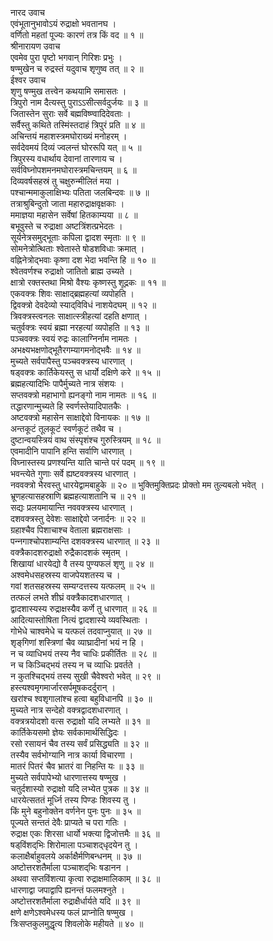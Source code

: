 नारद उवाच  
एवंभूतानुभावोऽयं रुद्राक्षो भवतानघ ।  
वर्णितो महतां पूज्यः कारणं तत्र किं वद ॥ १ ॥  
श्रीनारायण उवाच  
एवमेव पुरा पृष्टो भगवान् गिरिशः प्रभुः ।  
षण्मुखेन च रुद्रस्तं यदुवाच शृणुष्व तत् ॥ २ ॥  
ईश्वर उवाच  
शृणु षण्मुख तत्त्वेन कथयामि समासतः ।  
त्रिपुरो नाम दैत्यस्तु पुराऽऽसीत्सर्वदुर्जयः ॥ ३ ॥  
जितास्तेन सुराः सर्वे बह्मविष्ण्वादिदेवताः ।  
सर्वैस्तु कथिते तस्मिंस्तदाहं त्रिपुरं प्रति ॥ ४ ॥  
अचिन्तयं महाशस्त्रमघोराख्यं मनोहरम् ।  
सर्वदेवमयं दिव्यं ज्वलन्तं घोररूपि यत् ॥ ५ ॥  
त्रिपुरस्य वधार्थाय देवानां तारणाय च ।  
सर्वविघ्नोपशमनमघोरास्त्रमचिन्तयम् ॥ ६ ॥  
दिव्यवर्षसहस्रं तु चक्षुरुन्मीलितं मया ।  
पश्चान्ममाकुलाक्षिभ्यः पतिता जलबिन्दवः ॥ ७ ॥  
तत्राश्रुबिन्दुतो जाता महारुद्राक्षवृक्षकाः ।  
ममाज्ञया महासेन सर्वेषां हितकाम्यया ॥ ८ ॥  
बभूवुस्ते च रुद्राक्षा अष्टत्रिंशत्प्रभेदतः ।  
सूर्यनेत्रसमुद्‌भूताः कपिला द्वादश स्मृताः ॥ ९ ॥  
सोमनेत्रोत्थिताः श्वेतास्ते षोडशविधाः क्रमात् ।  
वह्निनेत्रोद्‍भवाः कृष्णा दश भेदा भवन्ति हि ॥ १० ॥  
श्वेतवर्णश्च रुद्राक्षो जातितो ब्राह्म उच्यते ।  
क्षात्रो रक्तस्तथा मिश्रो वैश्यः कृष्णस्तु शूद्रकः ॥ ११ ॥  
एकवक्त्रः शिवः साक्षाद्ब्रह्महत्यां व्यपोहति ।  
द्विवक्त्रो देवदेव्यो स्याद्‌विविधं नाशयेदघम् ॥ १२ ॥  
त्रिवक्त्रस्त्वनलः साक्षात्स्त्रीहत्यां दहति क्षणात् ।  
चतुर्वक्त्रः स्वयं ब्रह्मा नरहत्यां व्यपोहति ॥ १३ ॥  
पञ्चवक्त्रः स्वयं रुद्रः कालाग्निर्नाम नामतः ।  
अभक्ष्यभक्षणोद्‌भूतैरगम्यागमनोद्‍भवैः ॥ १४ ॥  
मुच्यते सर्वपापैस्तु पञ्चवक्त्रस्य धारणात् ।  
षड्वक्त्रः कार्तिकेयस्तु स धार्यो दक्षिणे करे ॥ १५ ॥  
ब्रह्महत्यादिभिः पापैर्मुच्यते नात्र संशयः ।  
सप्तवक्त्रो महाभागो ह्यनङ्‌गो नाम नामतः ॥ १६ ॥  
तद्धारणान्मुच्यते हि स्वर्णस्तेयादिपातकैः ।  
अष्टवक्त्रो महासेन साक्षाद्देवो विनायकः ॥ १७ ॥  
अन्तकूटं तूलकूटं स्वर्णकूटं तथैव च ।  
दुष्टान्वयस्त्रियं वाथ संस्पृशंश्च गुरुस्त्रियम् ॥ १८ ॥  
एवमादीनि पापानि हन्ति सर्वाणि धारणात् ।  
विघ्नास्तस्य प्रणश्यन्ति याति चान्ते परं पदम् ॥ १९ ॥  
भवन्त्येते गुणाः सर्वे ह्यष्टवक्त्रस्य धारणात् ।  
नववक्त्रो भैरवस्तु धारयेद्वामबाहुके ॥ २० ॥
भुक्तिमुक्तिप्रदः प्रोक्तो मम तुल्यबलो भवेत् ।  
भ्रूणहत्यासहस्राणि ब्रह्महत्याशतानि च ॥ २१ ॥  
सद्यः प्रलयमायान्ति नववक्त्रस्य धारणात् ।  
दशवक्त्रस्तु देवेशः साक्षाद्देवो जनार्दनः ॥ २२ ॥  
ग्रहाश्चैव पिशाचाश्च वेताला ब्रह्मराक्षसाः ।  
पन्‍नगाश्चोपशाम्यन्ति दशवक्त्रस्य धारणात् ॥ २३ ॥  
वक्त्रैकादशरुद्राक्षो रुद्रैकादशकं स्मृतम् ।  
शिखायां धारयेद्यो वै तस्य पुण्यफलं शृणु ॥ २४ ॥  
अश्वमेधसहस्रस्य वाजपेयशतस्य च ।  
गवां शतसहस्रस्य सम्यग्दत्तस्य यत्फलम् ॥ २५ ॥  
तत्फलं लभते शीघ्रं वक्त्रैकादशधारणात् ।  
द्वादशास्यस्य रुद्राक्षस्यैव कर्णे तु धारणात् ॥ २६ ॥  
आदित्यास्तोषिता नित्यं द्वादशास्ये व्यवस्थिताः ।  
गोभेधे चाश्वमेधे च यत्फलं तदवाप्नुयात् ॥ २७ ॥  
शृङ्‌गिणां शस्त्रिणां चैव व्याघ्रादीनां भयं न हि ।  
न च व्याधिभयं तस्य नैव चाधिः प्रकीर्तितः ॥ २८ ॥  
न च किञ्चिद्‍भयं तस्य न च व्याधिः प्रवर्तते ।  
न कुतश्चिद्‍भयं तस्य सुखी चैवेश्वरो भवेत् ॥ २९ ॥  
हस्त्यश्वमृगमार्जारसर्पमूषकदर्दुरान् ।  
खरांश्च श्वशृगालांश्च हत्वा बहुविधानपि ॥ ३० ॥  
मुच्यते नात्र सन्देहो वक्त्रद्वादशधारणात् ।  
वक्त्रत्रयोदशो वत्स रुद्राक्षो यदि लभ्यते ॥ ३१ ॥  
कार्तिकेयसमो ज्ञेयः सर्वकामार्थसिद्धिदः ।  
रसो रसायनं चैव तस्य सर्वं प्रसिद्ध्यति ॥ ३२ ॥  
तस्यैव सर्वभोग्यानि नात्र कार्या विचारणा ।  
मातरं पितरं चैव भ्रातरं वा निहन्ति यः ॥ ३३ ॥  
मुच्यते सर्वपापेभ्यो धारणात्तस्य षण्मुख ।  
चतुर्दशास्यो रुद्राक्षो यदि लभ्येत पुत्रक ॥ ३४ ॥  
धारयेत्सततं मूर्ध्नि तस्य पिण्डः शिवस्य तु ।  
किं मुने बहुनोक्तेन वर्णनेन पुनः पुनः ॥ ३५ ॥  
पूज्यते सन्ततं देवैः प्राप्यते च परा गतिः ।  
रुद्राक्ष एकः शिरसा धार्यो भक्त्या द्विजोत्तमैः ॥ ३६ ॥  
षड्‌विंशद्‌भिः शिरोमाला पञ्चाशद्‌धृदयेन तु ।  
कलाक्षैर्बाहुवलये अर्काक्षैर्मणिबन्धनम् ॥ ३७ ॥  
अष्टोत्तरशतैर्माला पञ्चाशद्‌भिः षडानन ।  
अथवा सप्तविंशत्या कृत्वा रुद्राक्षमालिकाम् ॥ ३८ ॥  
धारणाद्वा जपाद्वापि ह्यनन्तं फलमश्नुते ।  
अष्टोत्तरशतैर्माला रुद्राक्षैर्धार्यते यदि ॥ ३९ ॥  
क्षणे क्षणेऽश्वमेधस्य फलं प्राप्नोति षण्मुख ।  
त्रिःसप्तकुलमुद्धृत्य शिवलोके महीयते ॥ ४० ॥
